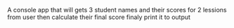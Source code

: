 A console app that will gets 3 student names and their scores for 2 lessions from user then calculate their final score finaly print it to output 
